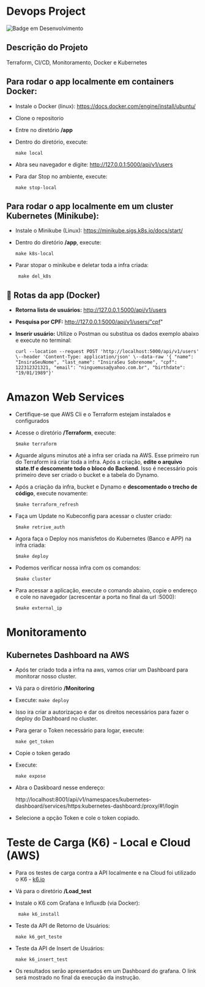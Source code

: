 # Devops Project
 
![Badge em Desenvolvimento](http://img.shields.io/static/v1?label=STATUS&message=EM%20DESENVOLVIMENTO&color=GREEN&style=for-the-badge)

## Descrição do Projeto
<p align="justify"> Terraform, CI/CD, Monitoramento, Docker e Kubernetes </p>

## Para rodar o app localmente em containers Docker:

- Instale o Docker (linux): https://docs.docker.com/engine/install/ubuntu/

- Clone o repositorio 
- Entre no diretório **/app**    
- Dentro do diretório, execute:

    ```make local```
   
 
 - Abra seu navegador e digite: http://127.0.0.1:5000/api/v1/users

 - Para dar Stop no ambiente, execute:

   ``` make stop-local ```
    
## Para rodar o app localmente em um cluster Kubernetes (Minikube):
    
- Instale o Minikube (Linux): https://minikube.sigs.k8s.io/docs/start/
- Dentro do diretório **/app**, execute:

   ``` make k8s-local ```

- Parar stopar o minikube e deletar toda a infra criada:

   ``` make del_k8s```
    

## :hammer: Rotas da app (Docker)

-  **Retorna lista de usuários:** http://127.0.0.1:5000/api/v1/users
-  **Pesquisa por CPF:** http://127.0.0.1:5000/api/v1/users/"cpf"
-  **Inserir usuário:** Utilize o Postman ou substitua os dados exemplo abaixo e execute no terminal:

    ```
    curl --location --request POST 'http://localhost:5000/api/v1/users' \--header 'Content-Type: application/json' \--data-raw '{ "name": "InsiraSeuNome", "last_name": "InsiraSeu Sobrenome", "cpf": 122312321321, "email": "ninguemusa@yahoo.com.br", "birthdate": "19/01/1989"}' 
    ```

# Amazon Web Services

- Certifique-se que AWS Cli e o Terraform estejam instalados e configurados
- Acesse o diretório **/Terraform**, execute:

    ``` $make terraform ```

- Aguarde alguns minutos até a infra ser criada na AWS. Esse primeiro run do    Terraform irá criar toda a infra. Após a criação, **edite o arquivo state.tf e descomente todo o bloco do Backend**. Isso é necessário pois primeiro deve ser criado o bucket e a tabela do Dynamo.

-  Após a criação da infra, bucket e Dynamo e **descomentado o trecho de código**, execute novamente:

    ``` $make terraform_refresh ```

- Faça um Update no Kubeconfig para acessar o cluster criado:

    ``` $make retrive_auth ```

- Agora faça o Deploy nos manisfetos do Kubernetes (Banco e APP) na infra criada:

    ``` $make deploy ```

- Podemos verificar nossa infra com os comandos:

    ``` $make cluster ```

- Para acessar a aplicação, execute o comando abaixo, copie o endereço e cole no navegador (acrescentar a porta no final da url :5000):

     ``` $make external_ip ```

# Monitoramento 

## Kubernetes Dashboard na AWS
    
- Após ter criado toda a infra na aws, vamos criar um Dashboard para monitorar nosso cluster.
- Vá para o diretório **/Monitoring**
- Execute: 
    ``` make deploy ```

- Isso ira criar a autorizaçao e dar os direitos necessários para fazer o deploy do Dashboard no cluster.    
- Para gerar o Token necessário para logar, execute:  

    ``` make get_token ```

- Copie o token gerado
- Execute: 

    ```make expose```

- Abra o Daskboard nesse endereço: 
    
     http://localhost:8001/api/v1/namespaces/kubernetes-dashboard/services/https:kubernetes-dashboard:/proxy/#!/login

- Selecione a opção Token e cole o token copiado.



# Teste de Carga (K6) - Local e Cloud (AWS)

- Para os testes de carga contra a API localmente e na Cloud foi utilizado o K6 -  [k6.io](K6.io)

-  Vá para o diretório **/Load_test**

- Instale o K6 com Grafana e Influxdb (via Docker):

   ``` make k6_install```

- Teste da API de Retorno de Usuários:

    ``` make k6_get_teste ```

- Teste da API de Insert de Usuários:

    ``` make k6_insert_test ```

- Os resultados serão apresentados em um Dashboard do grafana. O link será mostrado no final da execução da instrução.
       
